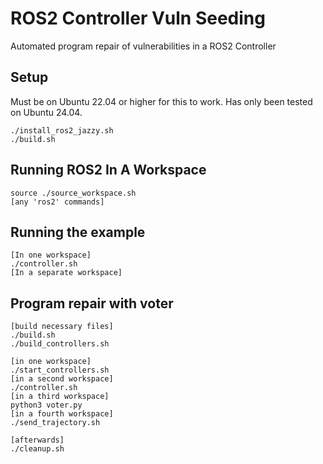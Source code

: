 # ROS2 Controller Vuln Seeding

Automated program repair of vulnerabilities in a ROS2 Controller

## Setup

Must be on Ubuntu 22.04 or higher for this to work. Has only been tested on Ubuntu 24.04.
```
./install_ros2_jazzy.sh
./build.sh
```

## Running ROS2 In A Workspace
```
source ./source_workspace.sh
[any 'ros2' commands]
```

## Running the example

```
[In one workspace]
./controller.sh
[In a separate workspace]
```

## Program repair with voter

```
[build necessary files]
./build.sh
./build_controllers.sh

[in one workspace]
./start_controllers.sh
[in a second workspace]
./controller.sh
[in a third workspace]
python3 voter.py
[in a fourth workspace]
./send_trajectory.sh

[afterwards]
./cleanup.sh
```

